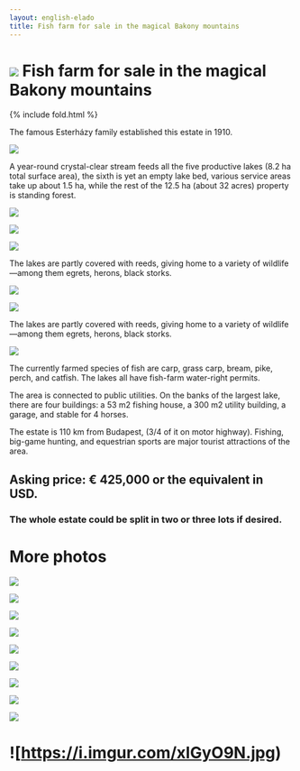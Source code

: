 ```yaml
---
layout: english-elado
title: Fish farm for sale in the magical Bakony mountains
---
```


# ![](https://i.imgur.com/CZ8Wz2E.jpg) Fish farm for sale in the magical Bakony mountains

{% include fold.html %}

The famous Esterházy family established this estate in 1910.

![](https://i.imgur.com/0rQnSHP.jpg)

A year-round crystal-clear stream feeds all the five productive lakes
(8.2 ha total surface area), the sixth is yet an empty lake bed, various service areas take up about
1.5 ha, while the rest of the 12.5 ha (about 32 acres) property is standing forest.

![](https://i.imgur.com/Yh6t092.jpg)

![](https://i.imgur.com/0MgeadY.jpg)

![](https://i.imgur.com/QUdwkaL.jpg)

The lakes are partly covered with reeds, giving home to a variety of wildlife—among them egrets, herons, black storks.

![](https://i.imgur.com/FKyfbq4.jpg)

![](https://i.imgur.com/ULYpwav.jpg)

The lakes are partly covered with reeds, giving home to a variety of wildlife—among them egrets, herons, black storks.

![](https://i.imgur.com/gdqM9UF.jpg)

The currently farmed species of fish are carp, grass carp, bream, pike, perch, and catfish. The lakes all have fish-farm water-right permits.

The area is connected to public utilities. On the banks of the largest lake, there are four
buildings: a 53 m2 fishing house, a 300 m2 utility building, a garage, and stable for 4 horses.

The estate is 110 km from Budapest, (3/4 of it on motor highway). Fishing, big-game hunting,
and equestrian sports are major tourist attractions of the area.

## Asking price: € 425,000 or the equivalent in USD.

### The whole estate could be split in two or three lots if desired.

# More photos

![](https://i.imgur.com/YA5XSKP.jpg)

![](https://i.imgur.com/1ZyahiL.jpg)

![](https://i.imgur.com/keoUWCu.jpg)

![](https://i.imgur.com/mpMXuai.jpg)

![](https://i.imgur.com/eav1cjw.jpg)

![](https://i.imgur.com/RA4Beiz.jpg)

![](https://i.imgur.com/R7Zi8Nr.jpg)

![](https://i.imgur.com/gw4cy18.jpg)

![](https://i.imgur.com/1IfQJv3.jpg)

# ![https://i.imgur.com/xlGyO9N.jpg)

